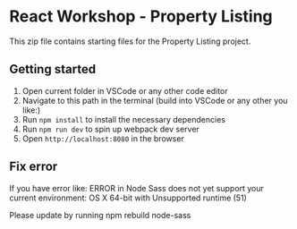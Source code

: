 # React Workshop - Property Listing

This zip file contains starting files for the Property Listing project.

## Getting started

1. Open current folder in VSCode or any other code editor
2. Navigate to this path in the terminal (build into VSCode or any other you like:)
3. Run `npm install` to install the necessary dependencies
4. Run `npm run dev` to spin up webpack dev server
5. Open `http://localhost:8080` in the browser


## Fix error
If you have error like:
ERROR in Node Sass does not yet support your current environment: OS X 64-bit with Unsupported runtime (51)

Please update by running npm rebuild node-sass
